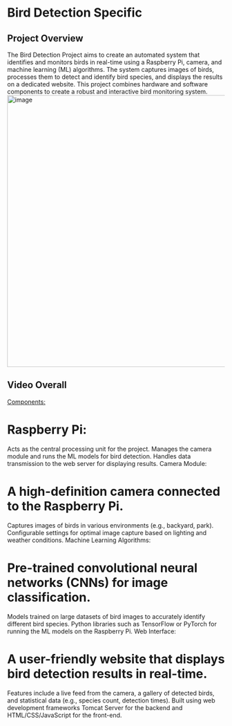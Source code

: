 # Bird Detection Specific

## Project Overview 
The Bird Detection Project aims to create an automated system that identifies and monitors birds in real-time using a Raspberry Pi, camera, and machine learning (ML) algorithms. The system captures images of birds, processes them to detect and identify bird species, and displays the results on a dedicated website. This project combines hardware and software components to create a robust and interactive bird monitoring system.
<img width="629" alt="image" src="https://github.com/zoeduong127/Birddetection/assets/118106249/9f43c661-9fab-4d9c-a7fa-6b76c4dc4192">


## Video Overall

[Components:](https://photos.onedrive.com/share/22BFB219E9CA64B!21748?cid=22BFB219E9CA64B&resId=22BFB219E9CA64B!21748&authkey=!ALRUcTmaML9dLRU&ithint=video)

# Raspberry Pi:

Acts as the central processing unit for the project.
Manages the camera module and runs the ML models for bird detection.
Handles data transmission to the web server for displaying results.
Camera Module:

# A high-definition camera connected to the Raspberry Pi.
Captures images of birds in various environments (e.g., backyard, park).
Configurable settings for optimal image capture based on lighting and weather conditions.
Machine Learning Algorithms:

# Pre-trained convolutional neural networks (CNNs) for image classification.
Models trained on large datasets of bird images to accurately identify different bird species.
Python libraries such as TensorFlow or PyTorch for running the ML models on the Raspberry Pi.
Web Interface:

# A user-friendly website that displays bird detection results in real-time.
Features include a live feed from the camera, a gallery of detected birds, and statistical data (e.g., species count, detection times).
Built using web development frameworks Tomcat Server for the backend and HTML/CSS/JavaScript for the front-end.
```



